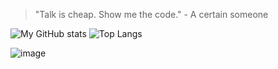 > "Talk is cheap. Show me the code." - A certain someone


![My GitHub stats](https://github-readme-stats.vercel.app/api?username=CaptainCluster&show_icons=true&theme=radical)
![Top Langs](https://github-readme-stats.vercel.app/api/top-langs/?username=captaincluster&show_icons=true&theme=radical)

![image](https://github.com/CaptainCluster/CaptainCluster/assets/121576355/90936045-b005-4963-a92b-0078ff8adb90)
